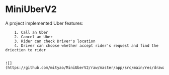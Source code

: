 # MiniUberV2
A project implemented Uber features:
    
        1. Call an Uber
        2. Cancel an Uber
        3. Rider can check Driver's location
        4. Driver can choose whether accept rider's request and find the driection to rider
    
    
    ![](https://github.com/mityao/MiniUberV2/raw/master/app/src/main/res/drawable/to/Screenshot_1487358823.jpg)
